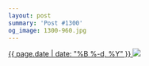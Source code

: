 ```yaml
---
layout: post
summary: 'Post #1300'
og_image: 1300-960.jpg
---
```


<p>
 <time>
  <a href="/1300">
   {{ page.date | date: "%B %-d, %Y" }}
  </a>
 </time>
 <a href="/1300">
  <img sizes="(min-width: 700px) 50vw, calc(100vw - 2rem)" src="{{ site.assets_url }}/1300-480.jpg" srcset="{{ site.assets_url }}/1300-240.jpg 240w, {{ site.assets_url }}/1300-480.jpg 480w, {{ site.assets_url }}/1300-720.jpg 720w, {{ site.assets_url }}/1300-960.jpg 960w"/>
 </a>
</p>
